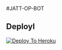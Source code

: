 #JATT-OP-BOT

## Deployl 
[![Deploy To Heroku](https://www.herokucdn.com/deploy/button.svg)](https://dashboard.heroku.com/new?button-url=https%3A%2F%2Fgithub.com%2JATT-OP-BOT%2FHEROKU&template=https%3A%2F%2Fgithub.com%2JATT-OP-BOT%2FHEROKU)
